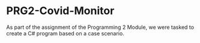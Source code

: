 # PRG2-Covid-Monitor
As part of the assignment of the Programming 2 Module, we were tasked to create a C# program based on a case scenario.
